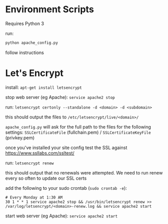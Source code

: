 Environment Scripts
===================

Requires Python 3

run:
```bash
python apache_config.py
```

follow instructions


Let's Encrypt
===
install:
`apt-get install letsencrypt`

stop web server (eg Apache):
`service apache2 stop`

run:
`letsencrypt certonly --standalone -d <domain> -d <subdomain>`

this should output the files to `/etc/letsencrypt/live/<domain>/`

`apache_config.py` will ask for the full path to the files for the following settings:
`SSLCertificateFile` (fullchain.pem) / `SSLCertificateKeyFile` (privkey.pem)

once you've installed your site config test the SSL against https://www.ssllabs.com/ssltest/

run:
`letsencrypt renew`

this should output that no renewals were attempted. We need to run renew every so often to update our SSL certs

add the following to your sudo crontab (`sudo crontab -e`):
```
# Every Monday at 1:30 AM
30 1 * * 1 service apache2 stop && /usr/bin/letsencrypt renew >> /var/log/letsencrypt/<domain>-renew.log && service apache2 start
```

start web server (eg Apache):
`service apache2 start`
